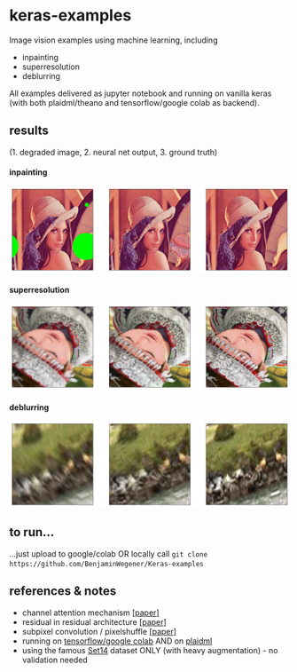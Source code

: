 # keras-examples

Image vision examples using machine learning, including

 - inpainting
 - superresolution
 - deblurring
 
 All examples delivered as jupyter notebook and running on vanilla keras (with both plaidml/theano and tensorflow/google colab as backend).

## results
(1. degraded image, 2. neural net output, 3. ground truth)

#### inpainting
![alt text](https://github.com/BenjaminWegener/keras-examples/raw/master/inpainting.png "inpainting result")

#### superresolution
![alt text](https://github.com/BenjaminWegener/keras-examples/raw/master/superresolution.png "superresolution result")

#### deblurring
![alt text](https://github.com/BenjaminWegener/keras-examples/raw/master/deblurring.png "deblurring result")

## to run...
...just upload to google/colab OR locally call
`git clone https://github.com/BenjaminWegener/Keras-examples`

## references & notes
- channel attention mechanism [[paper]](https://arxiv.org/abs/1807.02758)
- residual in residual architecture [[paper]](https://arxiv.org/abs/1505.04597)
- subpixel convolution / pixelshuffle [[paper]](https://arxiv.org/abs/1609.05158)
- running on [tensorflow/google colab](https://colab.research.google.com/) AND on [plaidml](https://www.intel.ai/plaidml/)
- using the famous [Set14](https://www.google.com/search?q=set14) dataset ONLY (with heavy augmentation) - no validation needed

